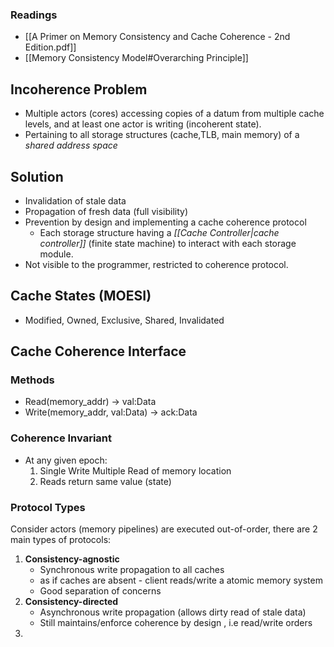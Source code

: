 ### Readings
- [[A Primer on Memory Consistency and Cache Coherence - 2nd Edition.pdf]]
- [[Memory Consistency Model#Overarching Principle]]

## Incoherence Problem
- Multiple actors (cores) accessing copies of a datum from multiple cache levels, and at least one actor is writing (incoherent state).
- Pertaining to all storage structures (cache,TLB, main memory) of a *shared address space* 

## Solution
- Invalidation of stale data
- Propagation of fresh data (full visibility)
- Prevention by design and implementing a cache coherence protocol
	- Each storage structure having a *[[Cache Controller|cache controller]]* (finite state machine) to interact with each storage module.
- Not visible to the programmer, restricted to coherence protocol.

## Cache States (MOESI)
- Modified, Owned, Exclusive, Shared, Invalidated


## Cache Coherence Interface

### Methods
- Read(memory_addr) -> val:Data
- Write(memory_addr, val:Data) -> ack:Data


### Coherence Invariant
- At any given epoch:
	1) Single Write Multiple Read of memory location 
	2) Reads return same value (state)

### Protocol Types
Consider actors (memory pipelines) are executed out-of-order, there are 2 main types of protocols:
1) **Consistency-agnostic**
	- Synchronous write propagation to all caches
	- as if caches are absent - client reads/write a atomic memory system
	- Good separation of concerns
2) **Consistency-directed**
	- Asynchronous write propagation (allows dirty read of stale data)
	- Still maintains/enforce coherence by design , i.e read/write orders
 3) 